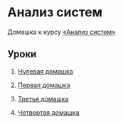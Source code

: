 # Анализ систем

Домашка к курсу [«Анализ систем»](https://education.borshev.com/system-analysis)

## Уроки

1. [Нулевая домашка](/hw_0/README.md)

2. [Первая домашка](/hw_1/README.md)

3. [Третья домашка](/hw_3/README.md)

4. [Четвертая домашка](/hw_4/README.md)